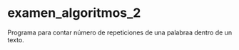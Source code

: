 # examen_algoritmos_2
Programa para contar número de repeticiones de una palabraa dentro de un texto.
